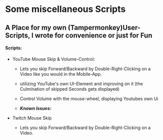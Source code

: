 # Some miscellaneous Scripts

## A Place for my own (Tampermonkey)User-Scripts, I wrote for convenience or just for Fun

#### Scripts:
- YouTube Mouse Skip & Volume-Control: 
  - Lets you skip Forward/Backward by Double-Right-Clicking on a Video like you would in the Mobile-App.
  - utilizing YouTube's own UI-Element and improving on it (the Culmination of skipped Seconds gets displayed)
  
  - Control Volume with the mouse-wheel, displaying Youtubes own Ui
  - _**Known Issues:**_
 
- Twitch Mouse Skip
  - Lets you skip Forward/Backward by Double-Right-Clicking on a Video.
